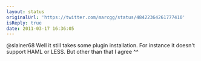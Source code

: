 ```yaml
---
layout: status
originalUrl: 'https://twitter.com/marcgg/status/48422364261777410'
isReply: true
date: 2011-03-17 16:36:05
---
```


@slainer68 Well it still takes some plugin installation. For instance it doesn't support HAML or LESS. But other than that I agree ^^
